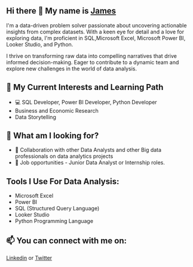 ## Hi there 👋 My name is [James](https://linkedin.com/in/james-oladejo-2000/)
I'm a data-driven problem solver passionate about uncovering actionable insights from complex datasets. With a keen eye for detail and a love for exploring data, I'm proficient in SQL,Microsoft Excel, Microsoft Power BI, Looker Studio, and Python. 

I thrive on transforming raw data into compelling narratives that drive informed decision-making. Eager to contribute to a dynamic team and explore new challenges in the world of data analysis.

## 🧠 My Current Interests and Learning Path
-  :computer: SQL Developer, Power BI Developer, Python Developer
-  Business and Economic Research
-  Data Storytelling


## 👀 What am I looking for?
- 👯 Collaboration with other Data Analysts and other Big data professionals on data analytics projects
- :briefcase: Job opportunities - Junior Data Analyst or Internship roles.

## Tools I Use For Data Analysis:
- Microsoft Excel 
- Power BI
- SQL (Structured Query Language)
- Looker Studio
- Python Programming Language

## 📫 You can connect with me on: 
[Linkedin](https://linkedin.com/in/james-oladejo-2000/) or
[Twitter](https://twitter.com/CodedJBO)





